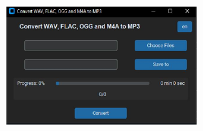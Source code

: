 ![Convert-WAV-FLAC-OGG-and-M4A-to-MP3](https://github.com/AmidVoshakul/Convert-WAV-FLAC-OGG-and-M4A-to-MP3/blob/main/untitled.JPG)
